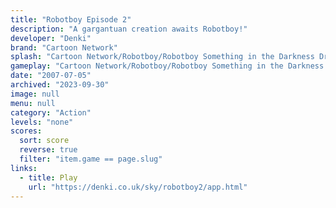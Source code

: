 ```yaml
---
title: "Robotboy Episode 2"
description: "A gargantuan creation awaits Robotboy!"
developer: "Denki"
brand: "Cartoon Network"
splash: "Cartoon Network/Robotboy/Robotboy Something in the Darkness Drools/Splash.jpg"
gameplay: "Cartoon Network/Robotboy/Robotboy Something in the Darkness Drools/Play1.jpg"
date: "2007-07-05"
archived: "2023-09-30"
image: null
menu: null
category: "Action"
levels: "none"
scores:
  sort: score
  reverse: true
  filter: "item.game == page.slug"
links:
  - title: Play
    url: "https://denki.co.uk/sky/robotboy2/app.html"
---
```

